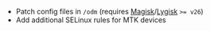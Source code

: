 * Patch config files in `/odm` (requires [Magisk](https://github.com/topjohnwu/Magisk)/[Lygisk](https://github.com/programminghoch10/Lygisk) `>= v26`)
* Add additional SELinux rules for MTK devices
